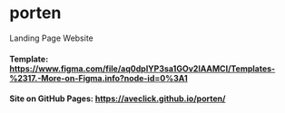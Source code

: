 # porten
Landing Page Website

#### Template: https://www.figma.com/file/aq0dpIYP3sa1GOv2lAAMCI/Templates-%2317.-More-on-Figma.info?node-id=0%3A1

#### Site on GitHub Pages: https://aveclick.github.io/porten/
